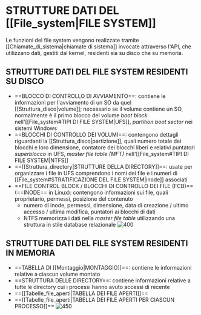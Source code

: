 # STRUTTURE DATI DEL [[File_system|FILE SYSTEM]]
Le funzioni del file system vengono realizzate tramite [[Chiamate_di_sistema|chiamate di sistema]] invocate attraverso l'API, che utilizzano dati, gestiti dal kernel, residenti sia su disco che su memoria.

## STRUTTURE DATI DEL FILE SYSTEM RESIDENTI SU DISCO
- ==BLOCCO DI CONTROLLO DI AVVIAMENTO==: contiene le informazioni per l'avviamento di un SO da quel [[Struttura_disco|volume]]; necessario se il volume contiene un SO, normalmente è il primo blocco del volume
	_boot block_ nell'[[File_system#TIPI DI FILE SYSTEM|UFS]], _partition boot sector_ nei sistemi Windows
- ==BLOCCHI DI CONTROLLO DEI VOLUMI==: contengono dettagli riguardanti la [[Struttura_disco|partizione]], quali numero totale dei blocchi e loro dimensione, contatore dei blocchi liberi e relativi puntatori
	_superblocco_ in UFS, _master file table (MFT)_ nell'[[File_system#TIPI DI FILE SYSTEM|NTFS]]
- ==[[Struttura_directory|STRUTTURE DELLA DIRECTORY]]==: usate per organizzare i file
	in UFS comprendono i nomi dei file e i numeri di [[File_system#STRATIFICAZIONE DEL FILE SYSTEM|inode]] associati
- ==FILE CONTROL BLOCK / BLOCCHI DI CONTROLLO DEI FILE (FCB)== (==INODE== in Linux): contengono informazioni sui file, quali proprietario, permessi, posizione del contenuto
	- numero di inode, permessi, dimensione, data di creazione / ultimo accesso / ultima modifica, puntatori ai blocchi di dati
	- NTFS memorizza i dati nella _master file table_ utilizzando una struttura in stile database relazionale
![400](fcb.png)

## STRUTTURE DATI DEL FILE SYSTEM RESIDENTI IN MEMORIA
- ==TABELLA DI [[Montaggio|MONTAGGIO]]==: contiene le informazioni relative a ciascun volume montato 
- ==STRUTTURA DELLE DIRECTORY==: contiene informazioni relative a tutte le directory cui i processi hanno avuto accessi di recente
- ==[[Tabelle_file_aperti|TABELLA DEI FILE APERTI]]==
- ==[[Tabelle_file_aperti|TABELLA DEI FILE APERTI PER CIASCUN PROCESSO]]==
![450](tabella_file.png)